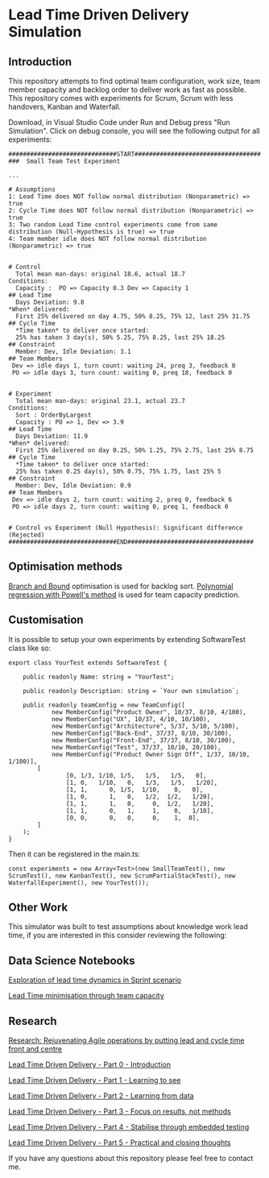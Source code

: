 # Lead Time Driven Delivery Simulation
 
## Introduction
This repository attempts to find optimal team configuration, work size, team member capacity and backlog order to deliver work as fast as possible. This repository comes with experiments for Scrum, Scrum with less handovers, Kanban and Waterfall. 

Download, in Visual Studio Code under Run and Debug press "Run Simulation". Click on debug console, you will see the following output for all experiments:
```
##############################START###################################
###  Small Team Test Experiment

...

# Assumptions
1: Lead Time does NOT follow normal distribution (Nonparametric) => true
2: Cycle Time does NOT follow normal distribution (Nonparametric) => true
3: Two random Lead Time control experiments come from same distribution (Null-Hypothesis is true) => true
4: Team member idle does NOT follow normal distribution (Nonparametric) => true
 

# Control 
  Total mean man-days: original 18.6, actual 18.7
Conditions: 
  Capacity :  PO => Capacity 0.3 Dev => Capacity 1
## Lead Time 
  Days Deviation: 9.8
*When* delivered: 
  First 25% delivered on day 4.75, 50% 8.25, 75% 12, last 25% 31.75
## Cycle Time
  *Time taken* to deliver once started: 
  25% has taken 3 day(s), 50% 5.25, 75% 8.25, last 25% 18.25
## Constraint
  Member: Dev, Idle Deviation: 3.1
## Team Members
 Dev => idle days 1, turn count: waiting 24, preq 3, feedback 0
 PO => idle days 3, turn count: waiting 0, preq 18, feedback 0


# Experiment 
  Total mean man-days: original 23.1, actual 23.7
Conditions: 
  Sort : OrderByLargest
  Capacity : PO => 1, Dev => 3.9
## Lead Time 
  Days Deviation: 11.9
*When* delivered: 
  First 25% delivered on day 0.25, 50% 1.25, 75% 2.75, last 25% 8.75
## Cycle Time
  *Time taken* to deliver once started: 
  25% has taken 0.25 day(s), 50% 0.75, 75% 1.75, last 25% 5
## Constraint
  Member: Dev, Idle Deviation: 0.9
## Team Members
 Dev => idle days 2, turn count: waiting 2, preq 0, feedback 6
 PO => idle days 2, turn count: waiting 0, preq 1, feedback 0


# Control vs Experiment (Null Hypothesis): Significant difference (Rejected)
##############################END###################################
```

## Optimisation methods
[Branch and Bound](https://github.com/zkavtaskin/Lead-Time-Driven-Delivery-Simulation/blob/master/Optimisation/Discrete/Trees.ts) optimisation is used for backlog sort. [Polynomial regression with Powell's method](https://github.com/zkavtaskin/Lead-Time-Driven-Delivery-Simulation/blob/master/Optimisation/Continuous/MemberCapacityOptimiser.ts) is used for team capacity prediction. 


## Customisation
It is possible to setup your own experiments by extending SoftwareTest class like so:

```
export class YourTest extends SoftwareTest {

    public readonly Name: string = "YourTest";

    public readonly Description: string = `Your own simulation`;

    public readonly teamConfig = new TeamConfig([
            new MemberConfig("Product Owner", 10/37, 8/10, 4/100),
            new MemberConfig("UX", 10/37, 4/10, 10/100),
            new MemberConfig("Architecture", 5/37, 5/10, 5/100),
            new MemberConfig("Back-End", 37/37, 8/10, 30/100),
            new MemberConfig("Front-End", 37/37, 8/10, 30/100),
            new MemberConfig("Test", 37/37, 10/10, 20/100),
            new MemberConfig("Product Owner Sign Off", 1/37, 10/10, 1/100)],
        [
                [0, 1/3, 1/10, 1/5,   1/5,   1/5,   0],
                [1, 0,   1/10,   0,   1/3,   1/5,   1/20],
                [1, 1,      0, 1/5,  1/10,    0,   0],
                [1, 0,      1,   0,   1/2,  1/2,   1/20],
                [1, 1,      1,   0,     0,  1/2,   1/20],
                [1, 1,      0,   1,     1,    0,   1/10],
                [0, 0,      0,   0,     0,    1,  0],
        ]
    );
}
```
Then it can be registered in the main.ts:
```
const experiments = new Array<Test>(new SmallTeamTest(), new ScrumTest(), new KanbanTest(), new ScrumPartialStackTest(), new WaterfallExperiment(), new YourTest());
```

## Other Work
This simulator was built to test assumptions about knowledge work lead time, if you are interested in this consider reviewing the following:

## Data Science Notebooks

[Exploration of lead time dynamics in Sprint scenario](https://github.com/zkavtaskin/Lead-Time-Driven-Delivery-Simulation/blob/master/Notebook/LeadTimeDynamics.ipynb)

[Lead Time minimisation through team capacity](https://github.com/zkavtaskin/Lead-Time-Driven-Delivery-Simulation/blob/master/Notebook/LeadTimeCapacityMinimisation.ipynb)

## Research

[Research: Rejuvenating Agile operations by putting lead and cycle time front and centre](https://zankavtaskin.medium.com/rejuvenating-agile-operations-by-putting-lead-and-cycle-time-front-and-centre-6a6b52af0b53)

[Lead Time Driven Delivery - Part 0 - Introduction](http://www.zankavtaskin.com/2020/09/lead-time-driven-delivery-introduction.html)

[Lead Time Driven Delivery - Part 1 - Learning to see](http://www.zankavtaskin.com/2020/01/applied-software-delivery-system.html)

[Lead Time Driven Delivery - Part 2 - Learning from data](http://www.zankavtaskin.com/2020/03/lead-time-driven-delivery-metrics.html)

[Lead Time Driven Delivery - Part 3 - Focus on results, not methods](http://www.zankavtaskin.com/2020/08/lead-time-driven-delivery-focus-on.html)

[Lead Time Driven Delivery - Part 4 - Stabilise through embedded testing](http://www.zankavtaskin.com/2020/09/lead-time-driven-delivery-stabilise-and.html)

[Lead Time Driven Delivery - Part 5 -  Practical and closing thoughts](http://www.zankavtaskin.com/2020/09/lead-time-driven-delivery-practical-and.html)

If you have any questions about this repository please feel free to contact me. 


